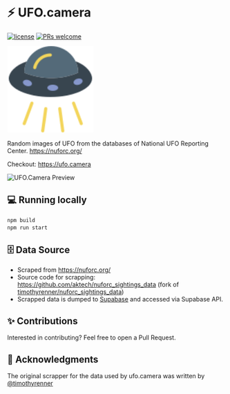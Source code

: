 # ⚡ UFO.camera

[![license](https://img.shields.io/github/license/aktech/ufo.camera?style=for-the-badge)](LICENSE)
[![PRs welcome](https://img.shields.io/badge/PRs-Welcome-green?style=for-the-badge)](https://github.com/aktech/ufo.camera/compare)

<img src="src/assets/ufo-header.svg" alt="drawing" width="200"/>

Random images of UFO from the databases of National UFO Reporting Center. https://nuforc.org/

Checkout: https://ufo.camera

![UFO.Camera Preview](preview.gif)

## 💻 Running locally

```bash
npm build
npm run start
```

## 🗄️ Data Source

- Scraped from https://nuforc.org/
- Source code for scrapping: https://github.com/aktech/nuforc_sightings_data (fork of [timothyrenner/nuforc_sightings_data](https://github.com/timothyrenner/nuforc_sightings_data))
- Scrapped data is dumped to [Supabase](https://supabase.io) and accessed via Supabase API.

## ✨ Contributions

Interested in contributing? Feel free to open a Pull Request.

## 🙌 Acknowledgments

The original scrapper for the data used by ufo.camera was written by [@timothyrenner](https://github.com/timothyrenner)
